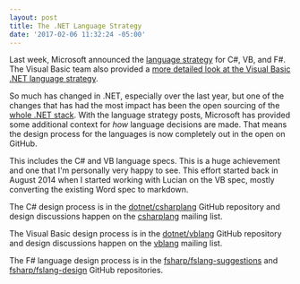 ```yaml
---
layout: post
title: The .NET Language Strategy
date: '2017-02-06 11:32:24 -05:00'
---
```


Last week, Microsoft announced the [language strategy](https://blogs.msdn.microsoft.com/dotnet/2017/02/01/the-net-language-strategy/) for C#, VB, and F#. The Visual Basic team also provided a [more detailed look at the Visual Basic .NET language strategy](https://blogs.msdn.microsoft.com/vbteam/2017/02/01/digging-deeper-into-the-visual-basic-language-strategy/).

So much has changed in .NET, especially over the last year, but one of the changes that has had the most impact has been the open sourcing of the [whole .NET stack](https://github.com/dotnet/). With the language strategy posts, Microsoft has provided some additional context for _how_ language decisions are made. That means the design process for the languages is now completely out in the open on GitHub.

This includes the C# and VB language specs. This is a huge achievement and one that I'm personally very happy to see. This effort started back in August 2014 when I started working with Lucian on the VB spec, mostly converting the existing Word spec to markdown.  

The C# design process is in the [dotnet/csharplang](https://github.com/dotnet/csharplang) GitHub repository and design discussions happen on the [csharplang](https://lists.dot.net/mailman/listinfo/csharplang) mailing list.

The Visual Basic design process is in the [dotnet/vblang](https://github.com/dotnet/vblang) GitHub repository and design discussions happen on the [vblang](https://lists.dot.net/mailman/listinfo/vblang) mailing list.

The F# language design process is in the [fsharp/fslang-suggestions](https://github.com/fsharp/fslang-suggestions) and [fsharp/fslang-design](https://github.com/fsharp/fslang-design) GitHub repositories.